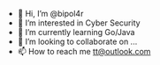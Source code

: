 - 👋 Hi, I’m @bipol4r
- 👀 I’m interested in Cyber Security
- 🌱 I’m currently learning Go/Java
- 💞️ I’m looking to collaborate on ...
- 📫 How to reach me tt@outlook.com

<!---
bipol4r/bipol4r is a ✨ special ✨ repository because its `README.md` (this file) appears on your GitHub profile.
You can click the Preview link to take a look at your changes.
--->
